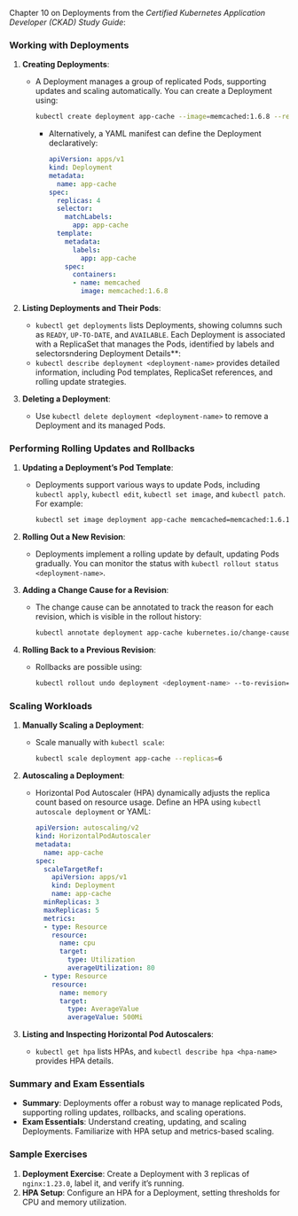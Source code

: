 Chapter 10 on Deployments from the *Certified Kubernetes Application Developer (CKAD) Study Guide*:

### Working with Deployments

1. **Creating Deployments**:
   - A Deployment manages a group of replicated Pods, supporting updates and scaling automatically. You can create a Deployment using:
     ```bash
     kubectl create deployment app-cache --image=memcached:1.6.8 --replicas=4
     ```
     - Alternatively, a YAML manifest can define the Deployment declaratively:
       ```yaml
       apiVersion: apps/v1
       kind: Deployment
       metadata:
         name: app-cache
       spec:
         replicas: 4
         selector:
           matchLabels:
             app: app-cache
         template:
           metadata:
             labels:
               app: app-cache
           spec:
             containers:
             - name: memcached
               image: memcached:1.6.8
       ```

2. **Listing Deployments and Their Pods**:
   - `kubectl get deployments` lists Deployments, showing columns such as `READY`, `UP-TO-DATE`, and `AVAILABLE`. Each Deployment is associated with a ReplicaSet that manages the Pods, identified by labels and selectorsndering Deployment Details**:
   - `kubectl describe deployment <deployment-name>` provides detailed information, including Pod templates, ReplicaSet references, and rolling update strategies.

4. **Deleting a Deployment**:
   - Use `kubectl delete deployment <deployment-name>` to remove a Deployment and its managed Pods.

### Performing Rolling Updates and Rollbacks

1. **Updating a Deployment’s Pod Template**:
   - Deployments support various ways to update Pods, including `kubectl apply`, `kubectl edit`, `kubectl set image`, and `kubectl patch`. For example:
     ```bash
     kubectl set image deployment app-cache memcached=memcached:1.6.10
     ```

2. **Rolling Out a New Revision**:
   - Deployments implement a rolling update by default, updating Pods gradually. You can monitor the status with `kubectl rollout status <deployment-name>`.

3. **Adding a Change Cause for a Revision**:
   - The change cause can be annotated to track the reason for each revision, which is visible in the rollout history:
     ```bash
     kubectl annotate deployment app-cache kubernetes.io/change-cause="Updated to v1.6.10"
     ```

4. **Rolling Back to a Previous Revision**:
   - Rollbacks are possible using:
     ```bash
     kubectl rollout undo deployment <deployment-name> --to-revision=<revision-number>
     ```

### Scaling Workloads

1. **Manually Scaling a Deployment**:
   - Scale manually with `kubectl scale`:
     ```bash
     kubectl scale deployment app-cache --replicas=6
     ```

2. **Autoscaling a Deployment**:
   - Horizontal Pod Autoscaler (HPA) dynamically adjusts the replica count based on resource usage. Define an HPA using `kubectl autoscale deployment` or YAML:
     ```yaml
     apiVersion: autoscaling/v2
     kind: HorizontalPodAutoscaler
     metadata:
       name: app-cache
     spec:
       scaleTargetRef:
         apiVersion: apps/v1
         kind: Deployment
         name: app-cache
       minReplicas: 3
       maxReplicas: 5
       metrics:
       - type: Resource
         resource:
           name: cpu
           target:
             type: Utilization
             averageUtilization: 80
       - type: Resource
         resource:
           name: memory
           target:
             type: AverageValue
             averageValue: 500Mi
     ```

3. **Listing and Inspecting Horizontal Pod Autoscalers**:
   - `kubectl get hpa` lists HPAs, and `kubectl describe hpa <hpa-name>` provides HPA details.

### Summary and Exam Essentials

- **Summary**: Deployments offer a robust way to manage replicated Pods, supporting rolling updates, rollbacks, and scaling operations.
- **Exam Essentials**: Understand creating, updating, and scaling Deployments. Familiarize with HPA setup and metrics-based scaling.

### Sample Exercises

1. **Deployment Exercise**: Create a Deployment with 3 replicas of `nginx:1.23.0`, label it, and verify it’s running.
2. **HPA Setup**: Configure an HPA for a Deployment, setting thresholds for CPU and memory utilization.